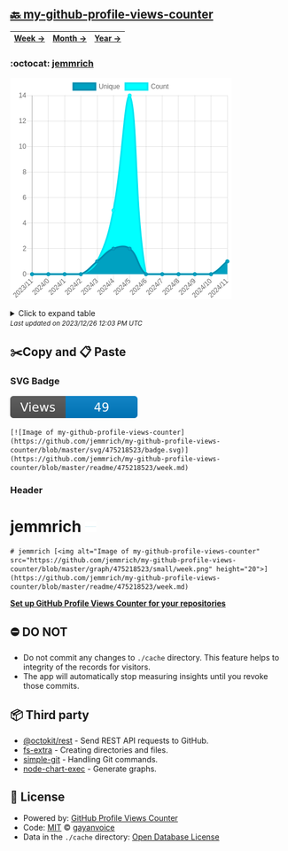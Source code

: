 ## [🔙 my-github-profile-views-counter](https://github.com/jemmrich/my-github-profile-views-counter)
| [**Week →**](https://github.com/jemmrich/my-github-profile-views-counter/blob/master/readme/475218523/week.md) | [**Month →**](https://github.com/jemmrich/my-github-profile-views-counter/blob/master/readme/475218523/month.md) | [**Year →**](https://github.com/jemmrich/my-github-profile-views-counter/blob/master/readme/475218523/year.md) |
| ---- | ---- | ----- |
### :octocat: [jemmrich](https://github.com/jemmrich/jemmrich)
![Image of my-github-profile-views-counter](https://github.com/jemmrich/my-github-profile-views-counter/blob/master/graph/475218523/large/year.png)

<details>
	<summary>Click to expand table</summary>
	<h2>:calendar: Year Page Views Table</h2>
<table>
	<tr>
		<th>
			Last Updated
		</th>
		<th>
			Unique
		</th>
		<th>
			Count
		</th>
	</tr>
	<tr>
		<td>
			<code>2023/12/1</code>
		</td>
		<td>
			<code>1</code>
		</td>
		<td>
			<code>1</code>
		</td>
	</tr>
	<tr>
		<td>
			<code>2023/11/1</code>
		</td>
		<td>
			<code>0</code>
		</td>
		<td>
			<code>0</code>
		</td>
	</tr>
	<tr>
		<td>
			<code>2023/10/1</code>
		</td>
		<td>
			<code>0</code>
		</td>
		<td>
			<code>0</code>
		</td>
	</tr>
	<tr>
		<td>
			<code>2023/9/1</code>
		</td>
		<td>
			<code>0</code>
		</td>
		<td>
			<code>0</code>
		</td>
	</tr>
	<tr>
		<td>
			<code>2023/8/1</code>
		</td>
		<td>
			<code>0</code>
		</td>
		<td>
			<code>0</code>
		</td>
	</tr>
	<tr>
		<td>
			<code>2023/7/1</code>
		</td>
		<td>
			<code>0</code>
		</td>
		<td>
			<code>0</code>
		</td>
	</tr>
	<tr>
		<td>
			<code>2023/6/1</code>
		</td>
		<td>
			<code>2</code>
		</td>
		<td>
			<code>14</code>
		</td>
	</tr>
	<tr>
		<td>
			<code>2023/5/1</code>
		</td>
		<td>
			<code>2</code>
		</td>
		<td>
			<code>5</code>
		</td>
	</tr>
	<tr>
		<td>
			<code>2023/4/1</code>
		</td>
		<td>
			<code>1</code>
		</td>
		<td>
			<code>1</code>
		</td>
	</tr>
	<tr>
		<td>
			<code>2023/3/1</code>
		</td>
		<td>
			<code>0</code>
		</td>
		<td>
			<code>0</code>
		</td>
	</tr>
	<tr>
		<td>
			<code>2023/2/1</code>
		</td>
		<td>
			<code>0</code>
		</td>
		<td>
			<code>0</code>
		</td>
	</tr>
	<tr>
		<td>
			<code>2023/1/1</code>
		</td>
		<td>
			<code>0</code>
		</td>
		<td>
			<code>0</code>
		</td>
	</tr>
	<tr>
		<td>
			<code>2022/12/1</code>
		</td>
		<td>
			<code>0</code>
		</td>
		<td>
			<code>0</code>
		</td>
	</tr>
</table>

</details>
<small><i>Last updated on 2023/12/26 12:03 PM UTC</i></small>

## ✂️Copy and 📋 Paste
### SVG Badge
[![Image of my-github-profile-views-counter](https://github.com/jemmrich/my-github-profile-views-counter/blob/master/svg/475218523/badge.svg)](https://github.com/jemmrich/my-github-profile-views-counter/blob/master/readme/475218523/week.md)
```readme
[![Image of my-github-profile-views-counter](https://github.com/jemmrich/my-github-profile-views-counter/blob/master/svg/475218523/badge.svg)](https://github.com/jemmrich/my-github-profile-views-counter/blob/master/readme/475218523/week.md)
```
### Header
# jemmrich [<img alt="Image of my-github-profile-views-counter" src="https://github.com/jemmrich/my-github-profile-views-counter/blob/master/graph/475218523/small/week.png" height="20">](https://github.com/jemmrich/my-github-profile-views-counter/blob/master/readme/475218523/week.md)
```readme
# jemmrich [<img alt="Image of my-github-profile-views-counter" src="https://github.com/jemmrich/my-github-profile-views-counter/blob/master/graph/475218523/small/week.png" height="20">](https://github.com/jemmrich/my-github-profile-views-counter/blob/master/readme/475218523/week.md)
```
[**Set up GitHub Profile Views Counter for your repositories**](https://github.com/gayanvoice/github-profile-views-counter)
## ⛔ DO NOT
- Do not commit any changes to `./cache` directory. This feature helps to integrity of the records for visitors.
- The app will automatically stop measuring insights until you revoke those commits.
## 📦 Third party

- [@octokit/rest](https://www.npmjs.com/package/@octokit/rest) - Send REST API requests to GitHub.
- [fs-extra](https://www.npmjs.com/package/fs-extra) - Creating directories and files.
- [simple-git](https://www.npmjs.com/package/simple-git) - Handling Git commands.
- [node-chart-exec](https://www.npmjs.com/package/node-chart-exec) - Generate graphs.
## 📄 License
- Powered by: [GitHub Profile Views Counter](https://github.com/gayanvoice/github-profile-views-counter)
- Code: [MIT](./LICENSE) © [gayanvoice](https://github.com/gayanvoice/github-profile-views-counter)
- Data in the `./cache` directory: [Open Database License](https://opendatacommons.org/licenses/odbl/1-0/)